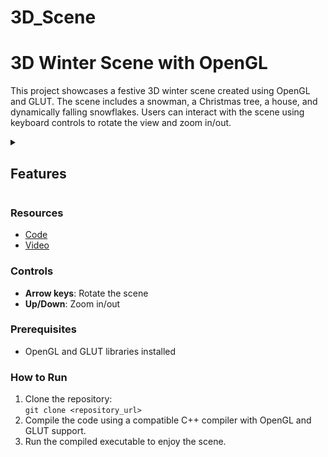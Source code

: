 # 3D_Scene

# 3D Winter Scene with OpenGL
This project showcases a festive 3D winter scene created using OpenGL and GLUT. The scene includes a snowman, a Christmas tree, a house, and dynamically falling snowflakes. Users can interact with the scene using keyboard controls to rotate the view and zoom in/out.
 
<details>
  <summary><h2>Features</h2></summary>
  <br>
  
  - A detailed snowman with a carrot nose and coal eyes  
  - A Christmas tree with a trunk and layered foliage  
  - A cozy house with a red roof  
  - Snowflakes that fall continuously, simulating snowfall  
  - Real-time lighting and shading for a more immersive experience  
</details>

### Resources
- [Code](#)  
- [Video](#)

### Controls
- **Arrow keys**: Rotate the scene  
- **Up/Down**: Zoom in/out  

### Prerequisites
- OpenGL and GLUT libraries installed

### How to Run
1. Clone the repository:  
   `git clone <repository_url>`  
2. Compile the code using a compatible C++ compiler with OpenGL and GLUT support.  
3. Run the compiled executable to enjoy the scene.
